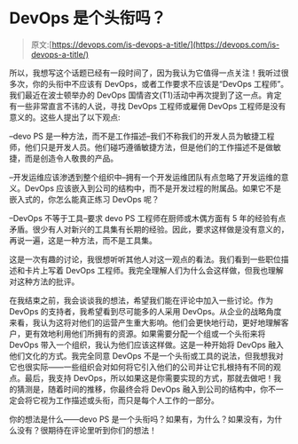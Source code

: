 # DevOps 是个头衔吗？

> 原文:[https://devops.com/is-devops-a-title/](https://devops.com/is-devops-a-title/)

所以，我想写这个话题已经有一段时间了，因为我认为它值得一点关注！我听过很多次，你的头衔中不应该有 DevOps，或者工作要求不应该是“DevOps 工程师”。我们最近在波士顿举办的 DevOps 国情咨文(T1)活动中再次提到了这一点。肯定有一些非常直言不讳的人说，寻找 DevOps 工程师或雇佣 DevOps 工程师是没有意义的。这些人提出了以下观点:

–devo PS 是一种方法，而不是工作描述–我们不称我们的开发人员为敏捷工程师，他们只是开发人员。他们碰巧遵循敏捷方法，但是他们的工作描述不是做敏捷，而是创造令人敬畏的产品。

–开发运维应该渗透到整个组织中–拥有一个开发运维团队有点忽略了开发运维的意义。DevOps 应该嵌入到公司的结构中，而不是开发过程的附属品。如果它不是嵌入式的，你怎么能真正练习 DevOps 呢？

–DevOps 不等于工具–要求 devo PS 工程师在厨师或木偶方面有 5 年的经验有点矛盾。很少有人对新兴的工具集有长期的经验。因此，要求这样做是没有意义的，再说一遍，这是一种方法，而不是工具集。

这是一次有趣的讨论，我很想听听其他人对这一观点的看法。我们看到一些职位描述和卡片上写着 DevOps 工程师。我完全理解人们为什么会这样做，但我也理解对这种方法的批评。

在我结束之前，我会谈谈我的想法，希望我们能在评论中加入一些讨论。作为 DevOps 的支持者，我希望看到尽可能多的人采用 DevOps。从企业的战略角度来看，我认为这将对他们的运营产生重大影响。他们会更快地行动，更好地理解客户，更有效地利用他们所拥有的资源。如果需要分配一个组或一个头衔来将 DevOps 带入一个组织，我认为他们应该这样做。这是一种开始将 DevOps 融入他们文化的方式。我完全同意 DevOps 不是一个头衔或工具的说法，但我想我对它也很实际——一些组织会对如何将它引入他们的公司并让它扎根持有不同的观点。最后，我支持 DevOps，所以如果这是你需要实现的方式，那就去做吧！我的猜测是，随着时间的推移，你最终会将 DevOps 融入到公司的结构中，你不一定会将它视为工作描述或头衔，而只是每个人工作的一部分。

你的想法是什么——devo PS 是一个头衔吗？如果有，为什么？如果没有，为什么没有？很期待在评论里听到你们的想法！